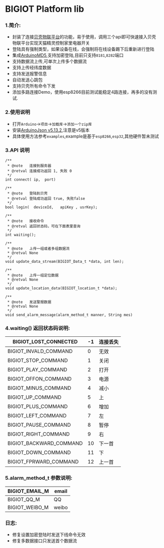 # BIGIOT Platform lib
### 1.简介:
* 封装了连接[贝壳物联平台](https://www.bigiot.net)的功能，易于使用，调用三个api即可快速接入贝壳物联平台实现天猫精灵控制家里电器开关
* 登陆具有强制类型，如果设备在线，会强制将在线设备踢下后重新进行登陆
* 集成[ArduinoMD5](https://github.com/tzikis/ArduinoMD5/),支持加密登陆,目前只支持`8181`,`8282`端口
* 支持数据流上传,可单次上传多个数据流
* 支持上传经纬度数据
* 支持发送报警信息
* 自动发送心跳包
* 支持贝壳所有命令下发
* 添加多路连接Demo，使用esp8266目前测试能稳定4路连接，再多的没有测试.

### 2.使用说明
* 打开`Arduino`->`项目`->`加载库`->`添加一个zip库`
* 安装[ArduinoJson v5.13.2](https://github.com/bblanchon/ArduinoJson/releases/tag/v5.13.2),注意是v5版本
* 具体使用方法参考`examples`,example是基于`esp8266`,`esp32`,其他硬件暂未测试

### 3.API 说明
```
/** 
 * @note   连接到服务器
 * @retval 连接成功返回 1, 失败 0
 */
int connect( ip,  port)
```

```
/** 
 * @note   登陆到贝壳
 * @retval 登陆成功返回 true, 失败false
 */
bool login(  deviceId,   apiKey , usrKey);
```

```
/** 
 * @note   接收命令
 * @retval 返回状态码，可在下面表里查询
 */
int waiting();
```


```
/** 
 * @note   上传一组或者多组数据流
 * @retval None
 */
void update_data_stream(BIGIOT_Data_t *data, int len);
```



```
/** 
 * @note   上传一组定位数据
 * @retval None
 */
void update_location_data(BIGIOT_location_t *data);
```

```
/** 
 * @note   发送警报数据 
 * @retval None
 */
void send_alarm_message(alarm_method_t manner, String mes)
```


### 4.waiting() 返回状态码说明:
| BIGIOT_LOST_CONNECTED |-1 |连接丢失|
|------------|--------- |--------   |
| BIGIOT_INVALD_COMMAND | 0 | 无效  |
| BIGIOT_STOP_COMMAND   | 1 | 关闭  |
| BIGIOT_PLAY_COMMAND   | 2 | 打开  |
| BIGIOT_OFFON_COMMAND  | 3 | 电源  | 
| BIGIOT_MINUS_COMMAND  | 4 | 减小  | 
| BIGIOT_UP_COMMAND     | 5 | 上    | 
| BIGIOT_PLUS_COMMAND   | 6 | 增加  |  
| BIGIOT_LEFT_COMMAND   | 7 | 左    | 
| BIGIOT_PAUSE_COMMAND  | 8 | 暂停  | 
| BIGIOT_RIGHT_COMMAND  | 9 | 右    | 
| BIGIOT_BACKWARD_COMMAND| 10| 下一首| 
| BIGIOT_DOWN_COMMAND   | 11| 下    | 
| BIGIOT_FPRWARD_COMMAND| 12| 上一首| 

### 5.alarm_method_t 参数说明:
| BIGIOT_EMAIL_M | email |
|------------|--------- |
| BIGIOT_QQ_M | QQ |   
| BIGIOT_WEIBO_M   | weibo | 

 ### 日志:
 - 修复设置加密登陆时发送下线命令无效
 - 修复多数据接口只发送首个数据流